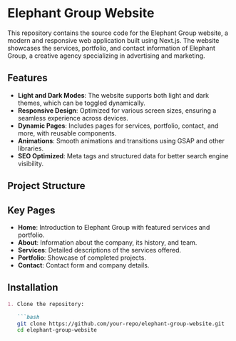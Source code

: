 # Elephant Group Website

This repository contains the source code for the Elephant Group website, a modern and responsive web application built using Next.js. The website showcases the services, portfolio, and contact information of Elephant Group, a creative agency specializing in advertising and marketing.

## Features

- **Light and Dark Modes**: The website supports both light and dark themes, which can be toggled dynamically.
- **Responsive Design**: Optimized for various screen sizes, ensuring a seamless experience across devices.
- **Dynamic Pages**: Includes pages for services, portfolio, contact, and more, with reusable components.
- **Animations**: Smooth animations and transitions using GSAP and other libraries.
- **SEO Optimized**: Meta tags and structured data for better search engine visibility.

## Project Structure

## Key Pages

- **Home**: Introduction to Elephant Group with featured services and portfolio.
- **About**: Information about the company, its history, and team.
- **Services**: Detailed descriptions of the services offered.
- **Portfolio**: Showcase of completed projects.
- **Contact**: Contact form and company details.

## Installation

````markdown
1. Clone the repository:

   ```bash
   git clone https://github.com/your-repo/elephant-group-website.git
   cd elephant-group-website
   ````
